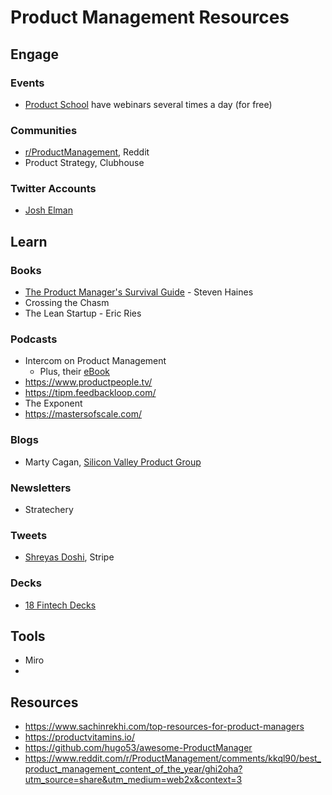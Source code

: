 # Product Management Resources

## Engage

### Events

- [Product School](https://productschool.com/product-management-events/) have webinars several times a day (for free)

### Communities

- [r/ProductManagement](https://www.reddit.com/r/ProductManagement/), Reddit
- Product Strategy, Clubhouse

### Twitter Accounts

- [Josh Elman](https://twitter.com/joshelman)

## Learn

### Books

- [The Product Manager's Survival Guide](https://www.amazon.co.uk/Product-Managers-Survival-Guide-Everything/dp/1260135233/ref=sr_1_1?dchild=1&keywords=product+manager+survival+guide&qid=1613425090&sr=8-1) - Steven Haines
- Crossing the Chasm
- The Lean Startup - Eric Ries

### Podcasts

- Intercom on Product Management
  - Plus, their [eBook](https://www.intercom.com/resources/books/intercom-product-management)
- https://www.productpeople.tv/
- https://tipm.feedbackloop.com/
- The Exponent
- https://mastersofscale.com/

### Blogs

- Marty Cagan, [Silicon Valley Product Group](https://svpg.com/articles/)

### Newsletters

- Stratechery

### Tweets

- [Shreyas Doshi](https://twitter.com/shreyas/status/1303150374124048386?s=20), Stripe

### Decks

- [18 Fintech Decks](https://airtable.com/shrfiRDIaI97m1Oie/tblYyHnAa6jqt512f/viwCn38dub1LlppJJ?blocks=hide)

## Tools

- Miro
- 


## Resources

- https://www.sachinrekhi.com/top-resources-for-product-managers
- https://productvitamins.io/
- https://github.com/hugo53/awesome-ProductManager
- https://www.reddit.com/r/ProductManagement/comments/kkql90/best_product_management_content_of_the_year/ghi2oha?utm_source=share&utm_medium=web2x&context=3
